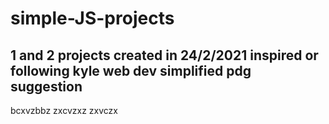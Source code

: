 # simple-JS-projects
## 1 and 2 projects created in 24/2/2021 inspired or following kyle web dev simplified pdg suggestion
bcxvzbbz
zxcvzxz
zxvczx
